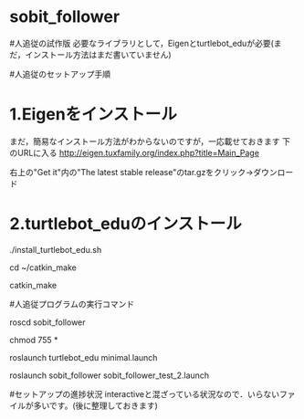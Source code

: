 # sobit_follower

#人追従の試作版
必要なライブラリとして，Eigenとturtlebot_eduが必要(まだ，インストール方法はまだ書いていません)

#人追従のセットアップ手順

# 1.Eigenをインストール
まだ，簡易なインストール方法がわからないのですが，一応載せておきます
下のURLに入る
http://eigen.tuxfamily.org/index.php?title=Main_Page

右上の"Get it"内の"The latest stable release"のtar.gzをクリック→ダウンロード


# 2.turtlebot_eduのインストール

./install_turtlebot_edu.sh

cd ~/catkin_make

catkin_make

#人追従プログラムの実行コマンド

roscd sobit_follower

chmod 755 *

roslaunch turtlebot_edu minimal.launch

roslaunch sobit_follower sobit_follower_test_2.launch

#セットアップの進捗状況
interactiveと混ざっている状況なので．いらないファイルが多いです。(後に整理しておきます)

